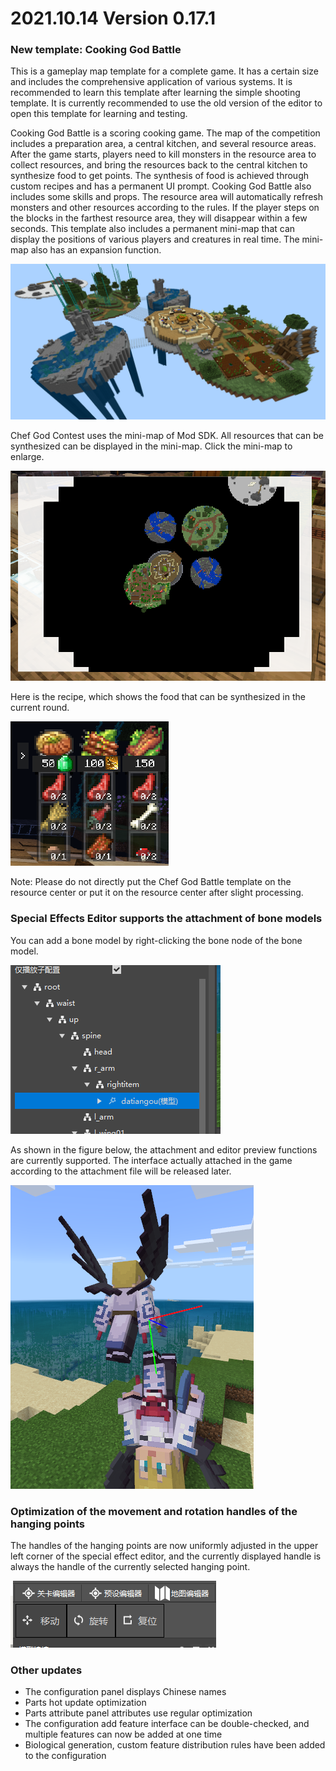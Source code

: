 # 2021.10.14 Version 0.17.1 

### New template: Cooking God Battle 

This is a gameplay map template for a complete game. It has a certain size and includes the comprehensive application of various systems. It is recommended to learn this template after learning the simple shooting template. It is currently recommended to use the old version of the editor to open this template for learning and testing. 

Cooking God Battle is a scoring cooking game. The map of the competition includes a preparation area, a central kitchen, and several resource areas. 
After the game starts, players need to kill monsters in the resource area to collect resources, and bring the resources back to the central kitchen to synthesize food to get points. 
The synthesis of food is achieved through custom recipes and has a permanent UI prompt. 
Cooking God Battle also includes some skills and props. 
The resource area will automatically refresh monsters and other resources according to the rules. If the player steps on the blocks in the farthest resource area, they will disappear within a few seconds. 
This template also includes a permanent mini-map that can display the positions of various players and creatures in real time. The mini-map also has an expansion function. 

![image-20211013180106741](./images/image-20211013180106741.png) 

Chef God Contest uses the mini-map of Mod SDK. All resources that can be synthesized can be displayed in the mini-map. Click the mini-map to enlarge. 

![image-20211013195837091](./images/image-20211013195837091.png) 

Here is the recipe, which shows the food that can be synthesized in the current round. 

![image-20211013195906008](./images/image-20211013195906008.png) 

Note: Please do not directly put the Chef God Battle template on the resource center or put it on the resource center after slight processing. 

### Special Effects Editor supports the attachment of bone models 

You can add a bone model by right-clicking the bone node of the bone model. 

![image-20211013202851873](./images/image-20211013202851873.png) 

As shown in the figure below, the attachment and editor preview functions are currently supported. The interface actually attached in the game according to the attachment file will be released later. 

![image-20211013202930728](./images/image-20211013202930728.png) 

### Optimization of the movement and rotation handles of the hanging points 

The handles of the hanging points are now uniformly adjusted in the upper left corner of the special effect editor, and the currently displayed handle is always the handle of the currently selected hanging point. 

![image-20211013203046837](./images/image-20211013203046837.png) 

### Other updates 

- The configuration panel displays Chinese names 
- Parts hot update optimization 
- Parts attribute panel attributes use regular optimization 
- The configuration add feature interface can be double-checked, and multiple features can now be added at one time 
- Biological generation, custom feature distribution rules have been added to the configuration 
